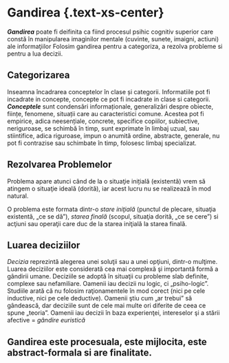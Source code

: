# **Gandirea** {.text-xs-center}

_**Gandirea**_ poate fi deifinita ca fiind procesul psihic cognitiv superior care constă în manipularea imaginilor mentale (cuvinte, sunete, imaigni, actiuni) ale informaţiilor
Folosim gandirea pentru a categoriza, a rezolva probleme si pentru a lua decizii.
## **Categorizarea**
Inseamna încadrarea conceptelor în clase și categorii. Informatiile pot fi incadrate in concepte, concepte ce pot fi incadrate in clase si categorii.
_**Conceptele**_ sunt condensări informaționale, generalizări despre obiecte, ființe, fenomene, situații care au caracteristici comune. Acestea pot fi empirice, adica neesențiale, concrete, specifice copiilor, subiective, neriguroase, se schimbă în timp, sunt exprimate în limbaj uzual, sau stiintifice, adica riguroase, impun o anumită ordine, abstracte, generale, nu pot fi contrazise sau schimbate în timp, folosesc limbaj specializat.

## **Rezolvarea Problemelor**

Problema apare atunci când de la o situaţie inițială (existentă) vrem să atingem o situaţie ideală (dorită), iar acest lucru nu se realizează în mod natural.

O problema este formata dintr-o _stare iniţială_ (punctul de plecare, situaţia existentă, „ce se dă”), _starea finală_ (scopul, situaţia dorită, „ce se cere”) si acţiuni sau operaţii care duc de la starea iniţială la starea finală.

## **Luarea deciziilor**

_Decizia_ reprezintă alegerea unei soluţii sau a unei opţiuni, dintr-o mulţime. Luarea deciziilor este considerată cea mai complexă şi importantă formă a gândirii umane. Deciziile se adoptă în situaţii cu probleme slab definite, complexe sau nefamiliare. Oamenii iau decizii nu logic, ci „psiho-logic”. Studiile arată că nu folosim raţionamentele în mod corect (nici pe cele inductive, nici pe cele deductive). Oamenii ştiu cum „ar trebui” să gândească, dar deciziile sunt de cele mai multe ori diferite de ceea ce spune „teoria”. Oamenii iau decizii în baza experienţei, intereselor şi a stării afective = _gândire euristică_

## **Gandirea este procesuala, este mijlocita, este abstract-formala si are finalitate.**

